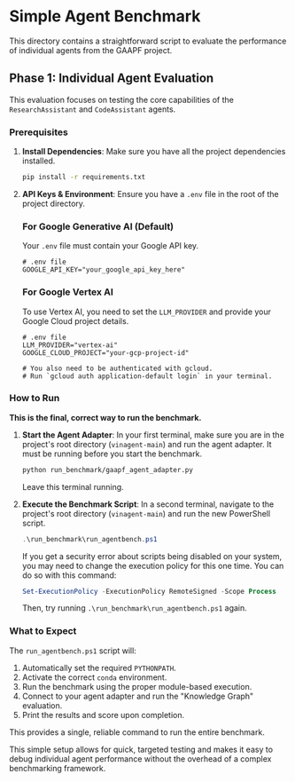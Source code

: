 # Simple Agent Benchmark

This directory contains a straightforward script to evaluate the performance of individual agents from the GAAPF project.

## Phase 1: Individual Agent Evaluation

This evaluation focuses on testing the core capabilities of the `ResearchAssistant` and `CodeAssistant` agents.

### Prerequisites

1.  **Install Dependencies**: Make sure you have all the project dependencies installed.
    ```bash
    pip install -r requirements.txt
    ```

2.  **API Keys & Environment**: Ensure you have a `.env` file in the root of the project directory.

    ### For Google Generative AI (Default)
    Your `.env` file must contain your Google API key.
    ```
    # .env file
    GOOGLE_API_KEY="your_google_api_key_here"
    ```

    ### For Google Vertex AI
    To use Vertex AI, you need to set the `LLM_PROVIDER` and provide your Google Cloud project details.
    ```
    # .env file
    LLM_PROVIDER="vertex-ai"
    GOOGLE_CLOUD_PROJECT="your-gcp-project-id"
    
    # You also need to be authenticated with gcloud.
    # Run `gcloud auth application-default login` in your terminal.
    ```

### How to Run

**This is the final, correct way to run the benchmark.**

1.  **Start the Agent Adapter**: In your first terminal, make sure you are in the project's root directory (`vinagent-main`) and run the agent adapter. It must be running before you start the benchmark.
    ```bash
    python run_benchmark/gaapf_agent_adapter.py
    ```
    Leave this terminal running.

2.  **Execute the Benchmark Script**: In a second terminal, navigate to the project's root directory (`vinagent-main`) and run the new PowerShell script.
    ```powershell
    .\run_benchmark\run_agentbench.ps1
    ```
    
    If you get a security error about scripts being disabled on your system, you may need to change the execution policy for this one time. You can do so with this command:
    ```powershell
    Set-ExecutionPolicy -ExecutionPolicy RemoteSigned -Scope Process
    ```
    Then, try running `.\run_benchmark\run_agentbench.ps1` again.

### What to Expect

The `run_agentbench.ps1` script will:
1.  Automatically set the required `PYTHONPATH`.
2.  Activate the correct `conda` environment.
3.  Run the benchmark using the proper module-based execution.
4.  Connect to your agent adapter and run the "Knowledge Graph" evaluation.
5.  Print the results and score upon completion.

This provides a single, reliable command to run the entire benchmark.

This simple setup allows for quick, targeted testing and makes it easy to debug individual agent performance without the overhead of a complex benchmarking framework. 
